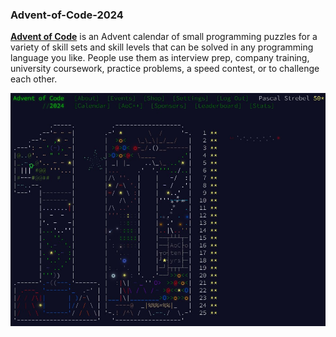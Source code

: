 ### Advent-of-Code-2024

[**Advent of Code**](https://adventofcode.com/2024/about) is an Advent calendar of small programming puzzles for a variety of skill sets and skill levels that can be solved in any programming language you like. People use them as interview prep, company training, university coursework, practice problems, a speed contest, or to challenge each other.

![Results](results.jpg)
